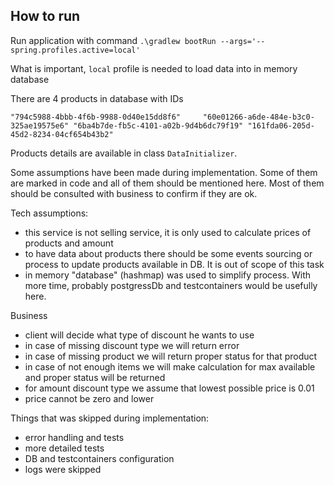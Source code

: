 ## How to run

Run application with command
`.\gradlew bootRun --args='--spring.profiles.active=local'`

What is important, `local` profile is needed to load data into in memory database

There are 4 products in database with IDs

`"794c5988-4bbb-4f6b-9988-0d40e15dd8f6"    
"60e01266-a6de-484e-b3c0-325ae19575e6"
"6ba4b7de-fb5c-4101-a02b-9d4b6dc79f19"
"161fda06-205d-45d2-8234-04cf654b43b2"`

Products details are available in class `DataInitializer`.

Some assumptions have been made during implementation. Some of them are marked in code and all of them should be
mentioned here. Most of them should be consulted with business to confirm if they are ok. 

Tech assumptions: 
- this service is not selling service, it is only used to calculate prices of products and amount
- to have data about products there should be some events sourcing or process to update products available in DB. It is out of scope of this task
- in memory "database" (hashmap) was used to simplify process. With more time, probably postgressDb and testcontainers would be usefully here.

Business
- client will decide what type of discount he wants to use
- in case of missing discount type we will return error
- in case of missing product we will return proper status for that product
- in case of not enough items we will make calculation for max available  and proper status will be returned
- for amount discount type we assume that lowest possible price is 0.01
- price cannot be zero and lower

Things that was skipped during implementation:
- error handling and tests
- more detailed tests
- DB and testcontainers configuration 
- logs were skipped